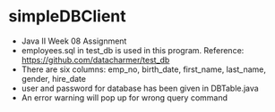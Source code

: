 # simpleDBClient
- Java II Week 08 Assignment
- employees.sql in test_db is used in this program. Reference: https://github.com/datacharmer/test_db
- There are six columns: emp_no, birth_date, first_name, last_name, gender, hire_date
- user and password for database has been given in DBTable.java
- An error warning will pop up for wrong query command
